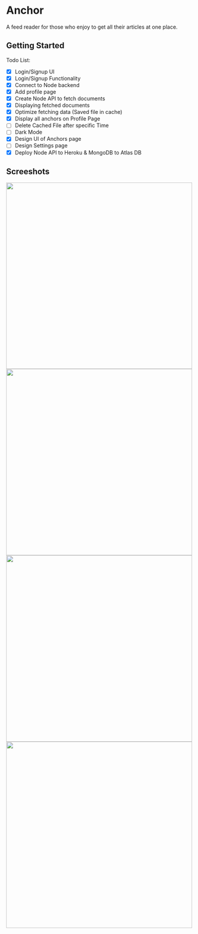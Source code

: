 # Anchor

A feed reader for those who enjoy to get all their articles at one place.

## Getting Started

Todo List:

- [x] Login/Signup UI
- [x] Login/Signup Functionality
- [x] Connect to Node backend
- [x] Add profile page
- [x] Create Node API to fetch documents
- [x] Displaying fetched documents
- [x] Optimize fetching data (Saved file in cache)
- [x] Display all anchors on Profile Page
- [ ] Delete Cached File after specific Time
- [ ] Dark Mode
- [x] Design UI of Anchors page
- [ ] Design Settings page
- [x] Deploy Node API to Heroku & MongoDB to Atlas DB

## Screeshots

<img src="https://drive.google.com/uc?export=view&id=1SAgSfNTaFgjs5Y_4tAyiD7egnQAiXcf_" height="500"> <img src="https://drive.google.com/uc?export=view&id=156PbboYK4rXX72nstusImp20J5Bw_YVb" height="500">
<img src="https://drive.google.com/uc?export=view&id=1Fr-2zPyadsmgMJpo0uO1RepbkjHmZpaC" height="500"> <img src="https://drive.google.com/uc?export=view&id=15-cnulrmXrCSP5NQk4pcFynplsVK-rde" height="500">
